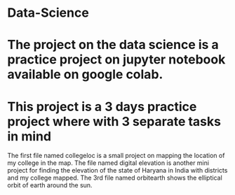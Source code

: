 # Data-Science
# The project on the data science is a practice project on jupyter notebook available on google colab.
# This project is a 3 days practice project where with 3 separate tasks in mind
The first file named collegeloc is a small project on mapping the location of my college in the map.
The file named digital elevation is another mini project for finding the elevation of the state of Haryana in India with districts and my college mapped.
The 3rd file named orbitearth shows the elliptical orbit of earth around the sun.

